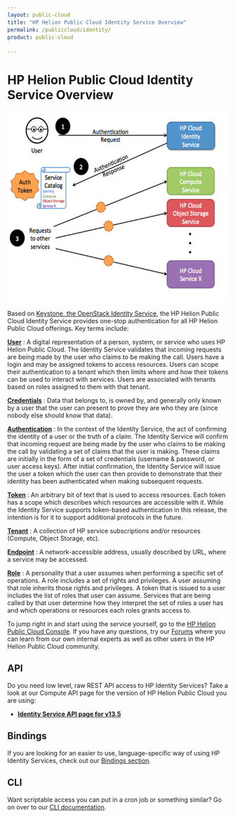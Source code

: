 ```yaml
---
layout: public-cloud
title: "HP Helion Public Cloud Identity Service Overview"
permalink: /publiccloud/identity/
product: public-cloud 

---
```

<!--PUBLISHED-->
# HP Helion Public Cloud Identity Service Overview

<!--This is a comment. Comments are not displayed in the browser-->

<img src="media/identity_service_overview_0.png" width="580" height="436" alt="" />

Based on [Keystone, the OpenStack Identity Service](http://keystone.openstack.org/), the HP Helion Public Cloud Identity Service provides one-stop authentication for all HP Helion Public Cloud offerings.  Key terms include:

[**User**](/publiccloud/glossary#User)
:  A digital representation of a person, system, or service who uses HP Helion Public Cloud. The Identity Service validates that incoming requests are being made by the user who claims to be making the call. Users have a login and may be assigned tokens to access resources. Users can scope their authentication to a tenant which then limits where and how their tokens can be used to interact with services. Users are associated with tenants based on roles assigned to them with that tenant.

[**Credentials**](/publiccloud/glossary#Credentials)
: Data that belongs to, is owned by, and generally only known by a user that the user can present to prove they are who they are (since nobody else should know that data).

[**Authentication**](/publiccloud/glossary#Authentication)
: In the context of the Identity Service, the act of confirming the identity of a user or the truth of a claim. The Identity Service will confirm that incoming request are being made by the user who claims to be making the call by validating a set of claims that the user is making. These claims are initially in the form of a set of credentials (username & password, or user access keys). After initial confirmation, the Identity Service will issue the user a token which the user can then provide to demonstrate that their identity has been authenticated when making subsequent requests.

[**Token**](/publiccloud/glossary#Token)
: An arbitrary bit of text that is used to access resources. Each token has a scope which describes which resources are accessible with it.  While the Identity Service supports token-based authentication in this release, the intention is for it to support additional protocols in the future.

[**Tenant**](/publiccloud/glossary#Tenant)
: A collection of HP service subscriptions and/or resources (Compute, Object Storage, etc).

[**Endpoint**](/publiccloud/glossary#Endpoint)
: A network-accessible address, usually described by URL, where a service may be accessed.

[**Role**](/publiccloud/glossary#Role)
: A personality that a user assumes when performing a specific set of operations. A role includes a set of rights and privileges. A user assuming that role inherits those rights and privileges.  A token that is issued to a user includes the list of roles that user can assume. Services that are being called by that user determine how they interpret the set of roles a user has and which operations or resources each roles grants access to.

To jump right in and start using the service yourself, go to the [HP Helion Public Cloud Console](https://horizon.hpcloud.com/).  If you have any questions, try our [Forums](https://community.hpcloud.com) where you can learn from our own internal experts as well as other users in the HP Helion Public Cloud community.

<!-- To help you get started with the service, we've got some introductory getting started material at our [Introduction to the HP Helion Public Cloud Identity Service page](https://community.hpcloud.com/article/identity-service-introduction), and we've also provided you with a use case for [Migrating to the HP Helion Public Cloud Identity Service](https://community.hpcloud.com/article/identity-service-change-guide).  And of course, if you want to jump right and start using the service yourself, you should go to the [Manage Console](https://console.hpcloud.com).  If you have any questions, try our [Forums](https://community.hpcloud.com) where you can learn from our own internal experts as well as other users in the HP Helion Public Cloud community.-->

## API
Do you need low level, raw REST API access to HP Identity Services?  Take a look at our Compute API page for the version of HP Helion Public Cloud you are using: 

* [**Identity Service API page for v13.5**](/publiccloud/api/identity)

## Bindings
If you are looking for an easier to use, language-specific way of using HP Identity Services, check out our [Bindings section](/publiccloud/bindings).

## CLI
Want scriptable access you can put in a cron job or something similar?  Go on over to our [CLI documentation](/publiccloud/cli).
